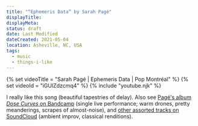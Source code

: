```yaml
---
title: "“Ephemeris Data” by Sarah Pagé"
displayTitle:
displayMeta:
status: draft
date: Last Modified
dateCreated: 2021-05-04
location: Asheville, NC, USA
tags:
  - music
  - things-i-like
---
```

{% set videoTitle = "Sarah Pagé | Ephemeris Data | Pop Montréal" %}
{% set videoId = "iGUlZdzcmq4" %}
{% include "youtube.njk" %}

I really like this song (beautiful tapestries of delay). Also see [Pagé's album *Dose Curves* on Bandcamp](https://sarahpage.bandcamp.com/album/dose-curves-2) (single live performance; warm drones, pretty meanderings, scrapes of almost-noise), and [other assorted tracks on SoundCloud](https://soundcloud.com/sarahpageharp) (ambient improv, classical renditions).
